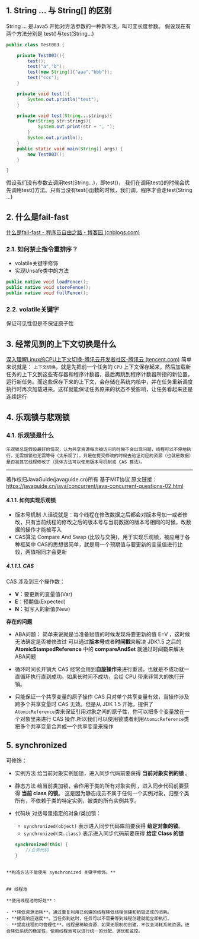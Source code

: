 ## 1. **String ...** 与 **String[]** 的区别
String ... 是Java5 开始对方法参数的一种新写法，叫可变长度参数。
假设现在有两个方法分别是
	test()与test(String...)
```java
public class Test003 {  

    private Test003(){  
        test();  
        test("a","b");
        test(new String[]{"aaa","bbb"});
        test("ccc");  
    }  

    private void test(){  
        System.out.println("test");   
    }  

    private void test(String...strings){  
        for(String str:strings){  
            System.out.print(str + ", ");  
        }  
        System.out.println();  
    }  
    public static void main(String[] args) {  
        new Test003();  
    }  

}  
```
假设我们没有参数去调用test(String...)，即test()，
我们在调用test()的时候会优先调用test()方法。只有当没有test()函数的时候，我们调，程序才会走test(String ...)

## 2. 什么是fail-fast
[什么是fail-fast - 程序员自由之路 - 博客园 (cnblogs.com)](https://www.cnblogs.com/54chensongxia/p/12470446.html)

### 2.1. 如何禁止指令重排序？
- volatile关键字修饰
- 实现Unsafe类中的方法
```java
public native void loadFence();
public native void storeFence();
public native void fullFence();

```
### 2.2. volatile关键字
保证可见性但是不保证原子性

## 3. 经常见到的上下文切换是什么
[深入理解Linux的CPU上下文切换-腾讯云开发者社区-腾讯云 (tencent.com)](https://cloud.tencent.com/developer/article/1897179)
简单来说就是：
	`上下文切换`，就是先把前一个任务的 `CPU` 上下文保存起来，然后加载新任务的上下文到这些寄存器和程序计数器，最后再跳到程序计数器所指的新位置，运行新任务。而这些保存下来的上下文，会存储在系统内核中，并在任务重新调度执行时再次加载进来。这样就能保证任务原来的状态不受影响，让任务看起来还是连续运行

## 4. 乐观锁与悲观锁

### 4.1. 乐观锁是什么
	乐观锁总是假设最好的情况，认为共享资源每次被访问的时候不会出现问题，线程可以不停地执行，无需加锁也无需等待（太乐观了），只是在提交修改的时候去验证对应的资源（也就是数据）是否被其它线程修改了（具体方法可以使用版本号机制或 CAS 算法）。

---

著作权归JavaGuide(javaguide.cn)所有 基于MIT协议 原文链接：https://javaguide.cn/java/concurrent/java-concurrent-questions-02.html
#### 4.1.1. 如何实现乐观锁
- 版本号机制
	人话说就是：每个线程在修改数据之后都会对版本号加一或者修改，只有当前线程的修改之后的版本号与当前数据的版本号相同的时候，改数据的操作才能被写入
- CAS算法
	Compare And Swap (比较与交换)，用于实现乐观锁，被应用于各种框架中
	CAS的思想很简单，就是用一个预期值与要更新的变量值进行比较，两值相同才会更新
##### 4.1.1.1. CAS
CAS 涉及到三个操作数：
- **V**：要更新的变量值(Var)
- **E**：预期值(Expected)
- **N**：拟写入的新值(New)

**存在的问题**
- ABA问题：
	简单来说就是当准备赋值的时候发现将要更新的值 E=V ，这时候无法确定是否被修改过
	可以通过**版本号**或者**时间戳**来解决
	JDK1.5 之后的 **AtomicStampedReference** 中的 **compareAndSet** 就通过时间戳来解决ABA问题

-  循环时间长开销大
CAS 经常会用到**自旋操作**来进行重试，也就是不成功就一直循环执行直到成功。如果长时间不成功，会给 CPU 带来非常大的执行开销。

- 只能保证一个共享变量的原子操作
CAS 只对单个共享变量有效，当操作涉及跨多个共享变量时 CAS 无效。但是从 JDK 1.5 开始，提供了`AtomicReference`类来保证引用对象之间的原子性，你可以把多个变量放在一个对象里来进行 CAS 操作.所以我们可以使用锁或者利用`AtomicReference`类把多个共享变量合并成一个共享变量来操作

## 5. synchronized

可修饰：
- 实例方法
	给当前对象实例加锁，进入同步代码前要获得 **当前对象实例的锁** 。
- 静态方法
	给当前类加锁，会作用于类的所有对象实例 ，进入同步代码前要获得 **当前 class 的锁**。
	这是因为静态成员不属于任何一个实例对象，归整个类所有，不依赖于类的特定实例，被类的所有实例共享。
- 代码块
	对括号里指定的对象/类加锁：
	
	- `synchronized(object)` 表示进入同步代码库前要获得 **给定对象的锁**。
	- `synchronized(类.class)` 表示进入同步代码前要获得 **给定 Class 的锁**
	
	```java
	synchronized(this) {
	    //业务代码
	}
	
```

**构造方法不能使用 synchronized 关键字修饰。**


## 线程池

**使用线程池的好处**：

- **降低资源消耗**。通过重复利用已创建的线程降低线程创建和销毁造成的消耗。
- **提高响应速度**。当任务到达时，任务可以不需要等到线程创建就能立即执行。
- **提高线程的可管理性**。线程是稀缺资源，如果无限制的创建，不仅会消耗系统资源，还会降低系统的稳定性，使用线程池可以进行统一的分配，调优和监控。



